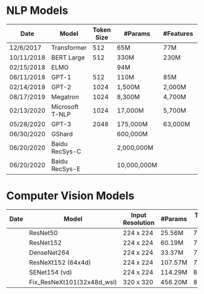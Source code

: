 
# NLP Models

|    Date    |      Model      | Token Size |   #Params   |  #Features  |  GFLOPs   |
|------------|-----------------|------------|-------------|-------------|-----------|
| 12/6/2017  | Transformer     |  512       | 65M         | 77M         | 54        |
| 10/11/2018 | BERT Large      |  512       | 330M        | 230M        | 340       |
| 02/15/2018 | ELMO            |            | 94M         |             |           |
| 06/11/2018 | GPT-1           |  512       | 110M        | 85M         | 96        |
| 02/14/2019 | GPT-2           |  1024      | 1,500M      | 2,000M      | 3,400     |
| 08/17/2019 | Megatron        |  1024      | 8,300M      | 4,700M      | 18,000    |
| 02/13/2020 | Microsoft T-NLP |  1024      | 17,000M     | 5,700M      | 36,000    |
| 05/28/2020 | GPT-3           |  2048      | 175,000M    | 63,000M     | 740,000   |
| 06/30/2020 | GShard          |            | 600,000M    |             |           |
| 06/20/2020 | Baidu RecSys-C  |            | 2,000,000M  |             | ~O(0.1)   |
| 06/20/2020 | Baidu RecSys-E  |            | 10,000,000M |             | ~O(0.1)   |



# Computer Vision Models
| Date |           Model            | Input Resolution | #Params | Top-1 | GFLOPs |
|------|----------------------------|------------------|---------|-------|--------|
|      | ResNet50                   | 224 x 224        | 25.56M  | 76.50 |   8.19 |
|      | ResNet152                  | 224 x 224        | 60.19M  | 78.30 |  23.05 |
|      | DenseNet264                | 224 x 224        | 33.37M  | 78.00 |  11.54 |
|      | ResNeXt152 (64x4d)         | 224 x 224        | 107.57M | 79.50 |  43.03 |
|      | SENet154 (vd)              | 224 x 224        | 114.29M | 81.40 |  45.83 |
|      | Fix_ResNeXt101(32x48d_wsl) | 320 x 320        | 456.20M | 86.30 | 354.23 |
